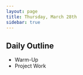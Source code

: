 ```yaml
---
layout: page
title: Thursday, March 28th
sidebar: true
---
```


## Daily Outline

* Warm-Up
* Project Work

